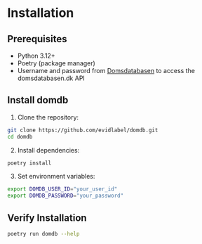 # Installation

## Prerequisites

- Python 3.12+
- Poetry (package manager)
- Username and password from [Domsdatabasen](https://domsdatabasen.dk/) to access the domsdatabasen.dk API

## Install domdb

1. Clone the repository:
```bash
git clone https://github.com/evidlabel/domdb.git
cd domdb
```

2. Install dependencies:
```bash
poetry install
```

3. Set environment variables:
```bash
export DOMDB_USER_ID="your_user_id"
export DOMDB_PASSWORD="your_password"
```

## Verify Installation

```bash
poetry run domdb --help
```
